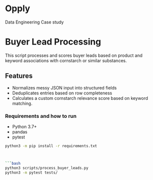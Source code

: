 # Opply
Data Engineering Case study

# Buyer Lead Processing

This script processes and scores buyer leads based on product and keyword associations with cornstarch or similar substances.

## Features

- Normalizes messy JSON input into structured fields
- Deduplicates entries based on row completeness
- Calculates a custom cornstarch relevance score based on keyword matching.



### Requirements and how to run

- Python 3.7+
- pandas
- pytest


```bash
python3 -m pip install -r requirements.txt



```bash
python3 scripts/process_buyer_leads.py
python3 -m pytest tests/

